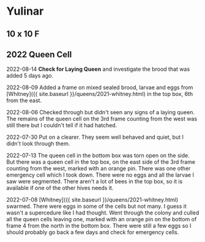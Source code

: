 # Yulinar

## 10 x 10 F

## 2022 Queen Cell

2022-08-14 **Check for Laying Queen** and investigate the brood that was added 5 days ago.

2022-08-09 Added a frame on mixed sealed brood, larvae and eggs from [Whitney]({{ site.baseurl }}/queens/2021-whitney.html) in the top box, 6th from the east.

2022-08-06 Checked through but didn't seen any signs of a laying queen.  The remains of the queen cell on the 3rd frame counting from the west was still there but I couldn't tell if it had hatched.

2022-07-30 Put on a clearer.  They seem well behaved and quiet, but I didn't look through them.

2022-07-13 The queen cell in the bottom box was torn open on the side.  But there was a queen cell in the top box, on the east side of the 3rd frame counting from the west, marked with an orange pin.  There was one other emergency cell which I took down.  There were no eggs and all the larvae I saw were segmented.  There aren't a lot of bees in the top box, so it is available if one of the other hives needs it.

2022-07-08 [Whitney]({{ site.baseurl }}/queens/2021-whitney.html) swarmed.  There were eggs in some of the cells but not many.  I guess it wasn't a supercedure like I had thought.  Went through the colony and culled all the queen cells leaving one, marked with an orange pin on the bottom of frame 4 from the north in the bottom box.  There were still a few eggs so I should probably go back a few days and check for emergency cells.
